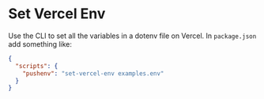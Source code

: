 # Set Vercel Env

Use the CLI to set all the variables in a dotenv file on Vercel. In `package.json` add something like:

```json
{
  "scripts": {
    "pushenv": "set-vercel-env examples.env"
  }
}
```
